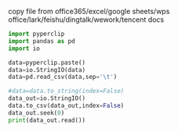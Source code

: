 
copy file from office365/excel/google sheets/wps office/lark/feishu/dingtalk/wework/tencent docs


```python
import pyperclip
import pandas as pd
import io

data=pyperclip.paste()
data=io.StringIO(data)
data=pd.read_csv(data,sep='\t')


```

```python
#data=data.to_string(index=False)
data_out=io.StringIO()
data.to_csv(data_out,index=False)
data_out.seek(0)
print(data_out.read())
```

